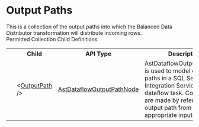 # Output Paths

<div class="LanguageSummary"><div class ="SummaryItem">This is a collection of the output paths into which the Balanced Data Distributor transformation will distribute incoming rows.</div></div><div class="SchemaBindingGroup"><div class="SchemaBindingGroupHeader">Permitted Collection Child Definitions</div><table id="SchemaBindingList" class="SchemaBindingList"><tbody><tr><th class="SchemaBindingIconColumnHeader">&nbsp;</th><th class="SchemaBindingNameColumnHeader">Child</th><th class="SchemaBindingTypeColumnHeader">API Type</th><th class="SchemaBindingSummaryColumnHeader">Description</th></tr><tr class="cd0"><td class="SchemaBindingIcon"><div class="NotRequired" /></td><td class="SchemaBindingName"><span class="punc">&lt;</span><a href=../api-reference/Varigence.Languages.Biml.Transformation.AstDataflowOutputPathNode.html">OutputPath</a><span class="punc"> /&gt;</span></td><td class="SchemaBindingType"><a href="Varigence.Languages.Biml.Transformation.AstDataflowOutputPathNode.html">AstDataflowOutputPathNode</a></td><td class="SchemaBindingSummary">AstDataflowOutputPathNode is used to model output paths in a SQL Server Integration Services dataflow task.  Connections are made by referencing an output path from an appropriate input path.</td></tr></tbody></table></div>